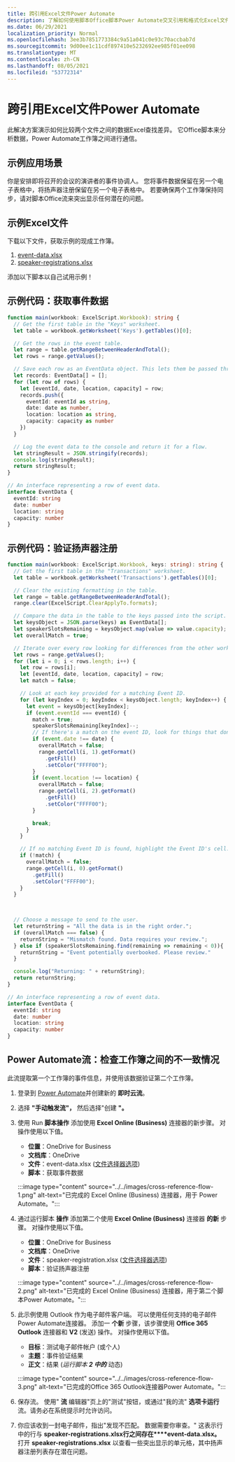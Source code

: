 ```yaml
---
title: 跨引用Excel文件Power Automate
description: 了解如何使用脚本Office脚本Power Automate交叉引用和格式化Excel文件。
ms.date: 06/29/2021
localization_priority: Normal
ms.openlocfilehash: 3ee3b7851773384c9a51a041c0e93c70accbab7d
ms.sourcegitcommit: 9d00ee1c11cdf897410e5232692ee985f01ee098
ms.translationtype: MT
ms.contentlocale: zh-CN
ms.lasthandoff: 08/05/2021
ms.locfileid: "53772314"
---
```

# <a name="cross-reference-excel-files-with-power-automate"></a>跨引用Excel文件Power Automate

此解决方案演示如何比较两个文件之间的数据Excel查找差异。 它Office脚本来分析数据，Power Automate工作簿之间进行通信。

## <a name="example-scenario"></a>示例应用场景

你是安排即将召开的会议的演讲者的事件协调人。 您将事件数据保留在另一个电子表格中，将扬声器注册保留在另一个电子表格中。 若要确保两个工作簿保持同步，请对脚本Office流来突出显示任何潜在的问题。

## <a name="sample-excel-files"></a>示例Excel文件

下载以下文件，获取示例的现成工作簿。

1. <a href="event-data.xlsx">event-data.xlsx</a>
1. <a href="speaker-registrations.xlsx">speaker-registrations.xlsx</a>

添加以下脚本以自己试用示例！

## <a name="sample-code-get-event-data"></a>示例代码：获取事件数据

```TypeScript
function main(workbook: ExcelScript.Workbook): string {
  // Get the first table in the "Keys" worksheet.
  let table = workbook.getWorksheet('Keys').getTables()[0];

  // Get the rows in the event table.
  let range = table.getRangeBetweenHeaderAndTotal();
  let rows = range.getValues();

  // Save each row as an EventData object. This lets them be passed through Power Automate.
  let records: EventData[] = [];
  for (let row of rows) {
    let [eventId, date, location, capacity] = row;
    records.push({
      eventId: eventId as string,
      date: date as number,
      location: location as string,
      capacity: capacity as number
    })
  }

  // Log the event data to the console and return it for a flow.
  let stringResult = JSON.stringify(records);
  console.log(stringResult);
  return stringResult;
}

// An interface representing a row of event data.
interface EventData {
  eventId: string
  date: number
  location: string
  capacity: number
}
```

## <a name="sample-code-validate-speaker-registrations"></a>示例代码：验证扬声器注册

```TypeScript
function main(workbook: ExcelScript.Workbook, keys: string): string {
  // Get the first table in the "Transactions" worksheet.
  let table = workbook.getWorksheet('Transactions').getTables()[0];

  // Clear the existing formatting in the table.
  let range = table.getRangeBetweenHeaderAndTotal();
  range.clear(ExcelScript.ClearApplyTo.formats);

  // Compare the data in the table to the keys passed into the script.
  let keysObject = JSON.parse(keys) as EventData[];
  let speakerSlotsRemaining = keysObject.map(value => value.capacity);
  let overallMatch = true;

  // Iterate over every row looking for differences from the other worksheet.
  let rows = range.getValues();
  for (let i = 0; i < rows.length; i++) {
    let row = rows[i];
    let [eventId, date, location, capacity] = row;
    let match = false;

    // Look at each key provided for a matching Event ID.
    for (let keyIndex = 0; keyIndex < keysObject.length; keyIndex++) {
      let event = keysObject[keyIndex];
      if (event.eventId === eventId) {
        match = true;
        speakerSlotsRemaining[keyIndex]--;
        // If there's a match on the event ID, look for things that don't match and highlight them.
        if (event.date !== date) {
          overallMatch = false;
          range.getCell(i, 1).getFormat()
            .getFill()
            .setColor("FFFF00");
        }
        if (event.location !== location) {
          overallMatch = false;
          range.getCell(i, 2).getFormat()
            .getFill()
            .setColor("FFFF00");
        }

        break;
      }
    }

    // If no matching Event ID is found, highlight the Event ID's cell.
    if (!match) {
      overallMatch = false;
      range.getCell(i, 0).getFormat()
        .getFill()
        .setColor("FFFF00");
    }
  }

  

  // Choose a message to send to the user.
  let returnString = "All the data is in the right order.";
  if (overallMatch === false) {
    returnString = "Mismatch found. Data requires your review.";
  } else if (speakerSlotsRemaining.find(remaining => remaining < 0)){
    returnString = "Event potentially overbooked. Please review."
  }

  console.log("Returning: " + returnString);
  return returnString;
}

// An interface representing a row of event data.
interface EventData {
  eventId: string
  date: number
  location: string
  capacity: number
}
```

## <a name="power-automate-flow-check-for-inconsistencies-across-the-workbooks"></a>Power Automate流：检查工作簿之间的不一致情况

此流提取第一个工作簿的事件信息，并使用该数据验证第二个工作簿。

1. 登录到 [Power Automate](https://flow.microsoft.com)并创建新的 **即时云流**。
1. 选择 **"手动触发流"，** 然后选择"创建 **"。**
1. 使用 Run **脚本操作** 添加使用 **Excel Online (Business)** 连接器的新步骤。  对操作使用以下值。
    * **位置**：OneDrive for Business
    * **文档库**：OneDrive
    * **文件**：event-data.xlsx ([文件选择器选项](../../testing/power-automate-troubleshooting.md#select-workbooks-with-the-file-browser-control)) 
    * **脚本**：获取事件数据

    :::image type="content" source="../../images/cross-reference-flow-1.png" alt-text="已完成的 Excel Online (Business) 连接器，用于 Power Automate。":::

1. 通过运行脚本 **操作** 添加第二个使用 **Excel Online (Business)** 连接器 **的新** 步骤。 对操作使用以下值。
    * **位置**：OneDrive for Business
    * **文档库**：OneDrive
    * **文件**：speaker-registration.xlsx ([文件选择器选项](../../testing/power-automate-troubleshooting.md#select-workbooks-with-the-file-browser-control)) 
    * **脚本**：验证扬声器注册

    :::image type="content" source="../../images/cross-reference-flow-2.png" alt-text="已完成的 Excel Online (Business) 连接器，用于第二个脚本Power Automate。":::
1. 此示例使用 Outlook 作为电子邮件客户端。 可以使用任何支持的电子邮件Power Automate连接器。 添加一 **个新** 步骤，该步骤使用 **Office 365 Outlook** 连接器和 **V2** (发送) 操作。 对操作使用以下值。
    * **目标**：测试电子邮件帐户 (或个人) 
    * **主题**：事件验证结果
    * **正文**：结果 (_运行脚本 **2 中的**_ 动态) 

    :::image type="content" source="../../images/cross-reference-flow-3.png" alt-text="已完成的Office 365 Outlook连接器Power Automate。":::
1. 保存流。 使用" **流** 编辑器"页上的"测试"按钮，或通过"我的流" **选项卡运行** 流。请务必在系统提示时允许访问。
1. 你应该收到一封电子邮件，指出"发现不匹配。 数据需要你审查。" 这表示行中的行与 **speaker-registrations.xlsx行之间存在****event-data.xlsx。** 打开 **speaker-registrations.xlsx** 以查看一些突出显示的单元格，其中扬声器注册列表存在潜在问题。
